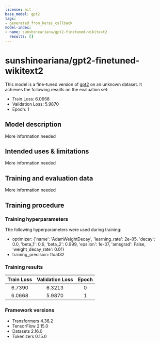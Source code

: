 ```yaml
---
license: mit
base_model: gpt2
tags:
- generated_from_keras_callback
model-index:
- name: sunshineariana/gpt2-finetuned-wikitext2
  results: []
---
```


<!-- This model card has been generated automatically according to the information Keras had access to. You should
probably proofread and complete it, then remove this comment. -->

# sunshineariana/gpt2-finetuned-wikitext2

This model is a fine-tuned version of [gpt2](https://huggingface.co/gpt2) on an unknown dataset.
It achieves the following results on the evaluation set:
- Train Loss: 6.0668
- Validation Loss: 5.9870
- Epoch: 1

## Model description

More information needed

## Intended uses & limitations

More information needed

## Training and evaluation data

More information needed

## Training procedure

### Training hyperparameters

The following hyperparameters were used during training:
- optimizer: {'name': 'AdamWeightDecay', 'learning_rate': 2e-05, 'decay': 0.0, 'beta_1': 0.9, 'beta_2': 0.999, 'epsilon': 1e-07, 'amsgrad': False, 'weight_decay_rate': 0.01}
- training_precision: float32

### Training results

| Train Loss | Validation Loss | Epoch |
|:----------:|:---------------:|:-----:|
| 6.7390     | 6.3213          | 0     |
| 6.0668     | 5.9870          | 1     |


### Framework versions

- Transformers 4.36.2
- TensorFlow 2.15.0
- Datasets 2.16.0
- Tokenizers 0.15.0
